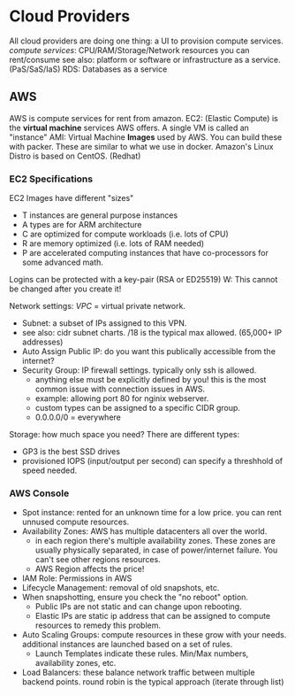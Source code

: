# Cloud Providers

All cloud providers are doing one thing: a UI to provision compute services.
*compute services*: CPU/RAM/Storage/Network resources you can rent/consume
see also: platform or software or infrastructure as a service. (PaS/SaS/IaS)
RDS: Databases as a service

## AWS

AWS is compute services for rent from amazon.
EC2: (Elastic Compute) is the **virtual machine** services AWS offers. A single VM is called an "instance"
AMI: Virtual Machine **Images** used by AWS. You can build these with packer. These are similar to what we use in docker.
Amazon's Linux Distro is based on CentOS. (Redhat)

### EC2 Specifications

EC2 Images have different "sizes"

- T instances are general purpose instances
- A types are for ARM architecture
- C are optimized for compute workloads (i.e. lots of CPU)
- R are memory optimized (i.e. lots of RAM needed)
- P are accelerated computing instances that have co-processors for some advanced math.

Logins can be protected with a key-pair (RSA or ED25519)
    W: This cannot be changed after you create it!

Network settings: *VPC* = virtual private network.

- Subnet: a subset of IPs assigned to this VPN.
- see also: cidr subnet charts. /18 is the typical max allowed. (65,000+ IP addresses)
- Auto Assign Public IP: do you want this publically accessible from the internet?
- Security Group: IP firewall settings. typically only ssh is allowed.
  - anything else must be explicitly defined by you! this is the most common issue with connection issues in AWS.
  - example: allowing port 80 for nginix webserver.
  - custom types can be assigned to a specific CIDR group.
  - 0.0.0.0/0 = everywhere

Storage: how much space you need? There are different types:

- GP3 is the best SSD drives
- provisioned IOPS (input/output per second) can specify a threshhold of speed needed.

### AWS Console

- Spot instance: rented for an unknown time for a low price. you can rent unnused compute resources.
- Availability Zones: AWS has multiple datacenters all over the world.
  - in each region there's multiple availability zones. These zones are usually physically separated, in case of power/internet failure. You can't see other regions resources.
  - AWS Region affects the price!
- IAM Role: Permissions in AWS
- Lifecycle Management: removal of old snapshots, etc.
- When snapshotting, ensure you check the "no reboot" option.
  - Public IPs are not static and can change upon rebooting. 
  - Elastic IPs are static ip address that can be assigned to compute resources to remedy this problem.
- Auto Scaling Groups: compute resources in these grow with your needs. additional instances are launched based on a set of rules.
  - Launch Templates indicate these rules. Min/Max numbers, availability zones, etc. 
- Load Balancers: these balance network traffic between multiple backend points. round robin is the typical approach (iterate through list)

